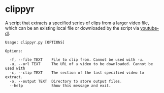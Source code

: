 # clippyr
A script that extracts a specified series of clips from a larger video file, which can be an existing local file or downloaded by the script via [youtube-dl](https://github.com/ytdl-org/youtube-dl).

	Usage: clippyr.py [OPTIONS]
	
	Options:
	
	  -f, --file TEXT    File to clip from. Cannot be used with -u.
	  -u, --url TEXT     The URL of a video to be downloaded. Cannot be used with
	  -c, --clip TEXT    The section of the last specified video to extract.
	  -o, --output TEXT  Directory to store output files.
	  --help             Show this message and exit.
